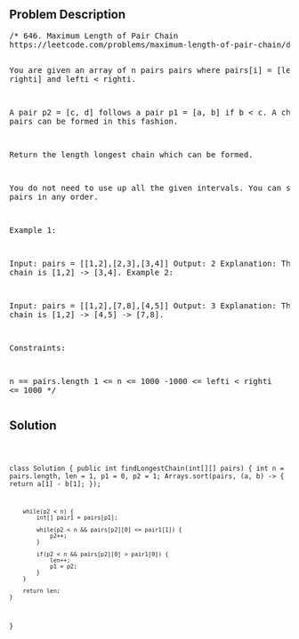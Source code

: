 <!--
<style>
  body { font-family: Arial, sans-serif; }
  .container { max-width: 100%; margin: auto; padding: 20px; }
  .comment-block { background-color: #f9f9f9; padding: 10px; border-left: 5px solid #ccc; max-width: 80%; margin: auto;}
  .code-block { background-color: #f4f4f4; padding: 10px; border: 1px solid #ddd; }
</style>
-->

<div class='container'>
<h2>Problem Description</h2>
<div class='comment-block'>
<pre>
/* 646. Maximum Length of Pair Chain
https://leetcode.com/problems/maximum-length-of-pair-chain/description/

You are given an array of n pairs pairs 
where pairs[i] = [lefti, righti] and lefti < righti.

A pair p2 = [c, d] follows a pair p1 = [a, b] if b < c. 
A chain of pairs can be formed in this fashion.

Return the length longest chain which can be formed.

You do not need to use up all the given intervals. 
You can select pairs in any order.


Example 1:

Input: pairs = [[1,2],[2,3],[3,4]]
Output: 2
Explanation: The longest chain is [1,2] -> [3,4].
Example 2:

Input: pairs = [[1,2],[7,8],[4,5]]
Output: 3
Explanation: The longest chain is [1,2] -> [4,5] -> [7,8].
 

Constraints:

n == pairs.length
1 <= n <= 1000
-1000 <= lefti < righti <= 1000
*/
</pre>
</div>

<h2>Solution</h2>
<div class='code-block'>
<pre><code class='language-java'>

class Solution {
    public int findLongestChain(int[][] pairs) {
        int n = pairs.length, len = 1, p1 = 0, p2 = 1;
        Arrays.sort(pairs, (a, b) -> {
            return a[1] - b[1];
        });

        while(p2 < n) {
            int[] pair1 = pairs[p1];
            
            while(p2 < n && pairs[p2][0] <= pair1[1]) {
                p2++;
            }

            if(p2 < n && pairs[p2][0] > pair1[0]) {
                len++;
                p1 = p2;
            }
        }

        return len;
    }
}</code></pre>
</div>
</div>
